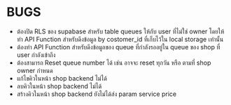 # BUGS

- ต้องปิด RLS ของ supabase สำหรับ table queues ให้กับ user ที่ไม่ใช่ owner โดยให้ทำ API Function สำหรับดึงข้อมูล by costomer_id ที่เก็บไว้ใน local storage เท่านั้น
- ต้องทำ API Function สำหรับดึงข้อมูลของ queue ที่กำลังรออยู่ใน queue ของ shop ที่ user กำลังเข้าถึง
- ต้องสามารถ Reset queue number ได้ เช่น อาจจะ reset ทุกวัน หรือ ตามที่ shop owner กำหนด
- แก้ไขคิวในหน้า shop backend ไม่ได้
- ลบคิวในหน้า shop backend ไม่ได้
- สร้างคิวในหน้า shop backend ยังไม่ได้ส่ง param service price

